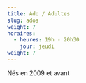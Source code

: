 ```yaml
---
title: Ado / Adultes
slug: ados
weight: 7
horaires:
  - heures: 19h - 20h30
    jour: jeudi
weight: 7
---
```

Nés en 2009 et avant
